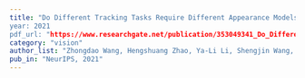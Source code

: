 ```yaml
---
title: "Do Different Tracking Tasks Require Different Appearance Models?”
year: 2021
pdf_url: "https://www.researchgate.net/publication/353049341_Do_Different_Tracking_Tasks_Require_Different_Appearance_Models"
category: "vision"
author_list: "Zhongdao Wang, Hengshuang Zhao, Ya-Li Li, Shengjin Wang, Philip H.S. Torr, Luca Bertinetto "
pub_in: "NeurIPS, 2021"
---
```

